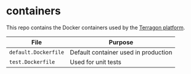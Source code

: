 # containers

This repo contains the Docker containers used by the [Terragon platform](terragonlabs.com).

| File                 | Purpose                              |
| -------------------- | ------------------------------------ |
| `default.Dockerfile` | Default container used in production |
| `test.Dockerfile`    | Used for unit tests                  |
